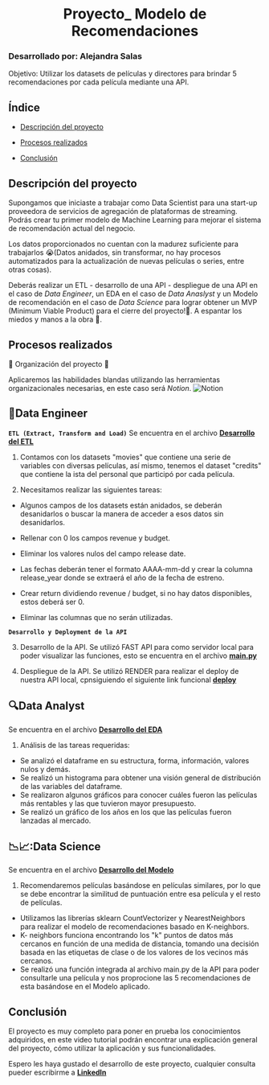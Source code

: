 <h1 align="center"> Proyecto_ Modelo de Recomendaciones </h1>

### Desarrollado por: Alejandra Salas
Objetivo: Utilizar los datasets de películas y directores para brindar 5 recomendaciones por cada película mediante una API.

## Índice

* [Descripción del proyecto](#descripción-del-proyecto)

* [Procesos realizados](#procesos-realizados)

* [Conclusión](#conclusión)

## Descripción del proyecto
Supongamos que iniciaste a trabajar como Data Scientist para una start-up proveedora de servicios de agregación de plataformas de streaming. Podrás crear tu primer modelo de Machine Learning para mejorar el sistema de recomendación actual del negocio.

Los datos proporcionados no cuentan con la madurez suficiente para trabajarlos 😭(Datos anidados, sin transformar, no hay procesos automatizados para la actualización de nuevas películas o series, entre otras cosas).

Deberás realizar un ETL - desarrollo de una API - despliegue de una API en el caso de *Data Engineer*, un EDA en el caso de *Data Anaslyst* y un Modelo de recomendación en el caso de *Data Science* para lograr obtener un MVP (Minimum Viable Product) para el cierre del proyecto!🤯.
A espantar los miedos y manos a la obra 💪.

## Procesos realizados
:construction: Organización del proyecto :construction:

Aplicaremos las habilidades blandas utilizando las herramientas organizacionales necesarias, en este caso será *Notion*.
![Notion](https://github.com/Alejandra119/Recomendaciones/assets/72637210/01da5206-0311-4a0a-9862-30c1455033c9)

## :hammer:Data Engineer
**`ETL (Extract, Transform and Load)`**
Se encuentra en el archivo **[Desarrollo del ETL](Desarrollo%20del%20ETL.ipynb)**
1. Contamos con los datasets "movies" que contiene una serie de variables con diversas películas, así mismo, tenemos el dataset "credits" que contiene la ista del personal que participó por cada película.

2. Necesitamos realizar las siguientes tareas:

* Algunos campos de los datasets están anidados, se deberán desanidarlos o buscar la manera de acceder a esos datos sin desanidarlos.

* Rellenar con 0 los campos revenue y budget.

* Eliminar los valores nulos del campo release date.

* Las fechas deberán tener el formato AAAA-mm-dd y crear la columna release_year donde se extraerá el año de la fecha de estreno.

* Crear return dividiendo revenue / budget, si no hay datos disponibles, estos deberá ser 0.

* Eliminar las columnas que no serán utilizadas.

**`Desarrollo y Deployment de la API`**

3. Desarrollo de la API.
Se utilizó FAST API para como servidor local para poder visualizar las funciones, esto se encuentra en el archivo **[main.py](main.py)**

4. Despliegue de la API.
Se utilizó RENDER para realizar el deploy de nuestra API local, cpnsiguiendo el siguiente link funcional **[deploy](https://deploy-recomendaciones.onrender.com/docs)**

## :mag:Data Analyst
Se encuentra en el archivo **[Desarrollo del EDA](Desarrollo%20del%20EDA.ipynb)**
1. Análisis de las tareas requeridas:
* Se analizó el dataframe en su estructura, forma, información, valores nulos y demás.
* Se realizó un histograma para obtener una visión general de distribución de las variables del dataframe.
* Se realizaron algunos gráficos para conocer cuáles fueron las películas más rentables y las que tuvieron mayor presupuesto.
* Se realizó un gráfico de los años en los que las películas fueron lanzadas al mercado.

## 📉📈:Data Science
Se encuentra en el archivo **[Desarrollo del Modelo](Desarrollo%20del%20Modelo.ipynb)**
1. Recomendaremos películas basándose en películas similares, por lo que se debe encontrar la similitud de puntuación entre esa película y el resto de películas.
* Utilizamos las librerías sklearn CountVectorizer y NearestNeighbors para realizar el modelo de recomendaciones basado en K-neighbors.
* K- neighbors funciona encontrando los "k" puntos de datos más cercanos en función de una medida de distancia, tomando una decisión basada en las etiquetas de clase o de los valores de los vecinos más cercanos.
* Se realizó una función integrada al archivo main.py de la API para poder consultarle una película y nos proprocione las 5 recomendaciones de esta basándose en el Modelo aplicado.

## Conclusión
El proyecto es muy completo para poner en prueba los conocimientos adquiridos, en este video tutorial podrán encontrar una explicación general del proyecto, cómo utilizar la aplicación y sus funcionalidades.

Espero les haya gustado el desarrollo de este proyecto, cualquier consulta pueder escribirme a **[LinkedIn](https://www.linkedin.com/in/alejandra-lizeth-salas-talavera/)**
